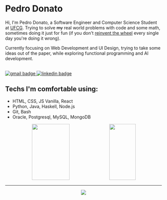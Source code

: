 # Pedro Donato

Hi, I'm Pedro Donato, a Software Engineer and Computer Science Student at [UFCG]().
Trying to solve ~~my~~ real world problems with code and some math, sometimes doing it just for fun
(if you don't [reinvent the wheel](https://xkcd.com/2140) every single day you're doing it wrong).

Currently focusing on Web Development and UI Design, trying to take some ideas out of the paper, while
exploring functional programming and AI development.

<br/>
<div>
  <a href='mailto:pedro.neto@ccc.ufcg.edu.br' target="_blank">
    <img alt='gmail badge' src='https://img.shields.io/badge/gmail-fafafa?style=for-the-badge&logo=gmail&logoColor=fafafa&color=2f2f2f' title='Gmail'>
  </a>
  <a href='https://www.linkedin.com/in/pedro-d-b34218125/' target="_blank">
    <img alt='linkedin badge' src='https://img.shields.io/badge/LinkedIn-fafafa?style=for-the-badge&logo=Linkedin&color=2f2f2f' title='LinkedIn'>
  </a>
</div>

## Techs I'm comfortable using:

- HTML, CSS, JS Vanilla, React
- Python, Java, Haskell, Node.js
- Git, Bash
- Oracle, Postgresql, MySQL, MongoDB

<div align='center'>
  <img width='49%' height="180em" src='https://github-readme-stats.vercel.app/api?username=pedrodcn&cache_seconds=2&show_icons=true&hide=contribs,issues&line_height=30&hide_border=true&title_color=e5e5e5&text_color=fafafa&icon_color=e5e5e5&bg_color=2f2f2f'>
  <img width='41%' height="180em" src='https://github-readme-stats.vercel.app/api/top-langs/?username=pedrodcn&hide_border=true&title_color=e5e5e5&text_color=fafafa&bg_color=2f2f2f&layout=compact'>
</div>

---

<div align='center'>
  <a href='https://deathgenerator.com/' target='_blank'>
    <img src='https://user-images.githubusercontent.com/45217189/192162160-f36abb87-0530-4d1b-9d96-887ac1816572.png'>
  </a>
</div>
